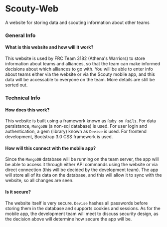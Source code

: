 # Scouty-Web
A website for storing data and scouting information about other teams

### General Info

#### What is this website and how will it work?
This website is used by FRC Team 3182 (Athena's Warriors) to store information about teams and alliances, so that the team can make informed decisions about which alliances to go with. You will be able to enter info about teams either via the website or via the Scouty mobile app, and this data will be accessable to everyone on the team. More details are still be sorted out. 

### Technical Info

#### How does this work?
This website is built using a framework known as `Ruby on Rails`. For data persistance, `MongoDB` (a non-sql database) is used. For user login and authentication, a gem (library) known as `Devise` is used. For frontend  development, Bootstrap 3.0 CSS framework is used. 

#### How will this connect with the mobile app?
Since the `MongoDB` database will be running on the team server, the app will be able to access it through either API commands using the website or via direct connection (this will be decided by the development team). The app will store all of its data on the database, and this will allow it to sync with the website, so all changes are seen. 

#### Is it secure?
The website itself is very secure. `Devise` hashes all passwords before storing them in the database and supports cookies and sessions. As for the mobile app, the development team will meet to discuss security design, as the decision above will determine how secure the app will be. 
